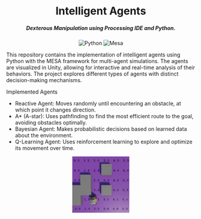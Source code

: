 <div align="center">

# Intelligent Agents

##### Dexterous Manipulation using Processing IDE and Python. 

![Python](https://img.shields.io/badge/python-3670A0?style=for-the-badge&logo=python&logoColor=ffdd54)
  ![Mesa](https://img.shields.io/badge/Mesa-333333?style=for-the-badge&logo=python&logoColor=white)


</div>

This repository contains the implementation of intelligent agents using Python with the MESA framework for multi-agent simulations. The agents are visualized in Unity, allowing for interactive and real-time analysis of their behaviors. The project explores different types of agents with distinct decision-making mechanisms.

Implemented Agents

- Reactive Agent: Moves randomly until encountering an obstacle, at which point it changes direction.
- A* (A-star): Uses pathfinding to find the most efficient route to the goal, avoiding obstacles optimally.
- Bayesian Agent: Makes probabilistic decisions based on learned data about the environment.
- Q-Learning Agent: Uses reinforcement learning to explore and optimize its movement over time.

<div align="center">
<img src="walle-unity.png" width="30%">

</div>
